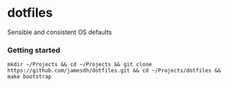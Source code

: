 # dotfiles
Sensible and consistent OS defaults

### Getting started
`mkdir ~/Projects && cd ~/Projects && git clone https://github.com/jamesdh/dotfiles.git && cd ~/Projects/dotfiles && make bootstrap`